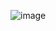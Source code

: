 ![image](https://user-images.githubusercontent.com/44756128/116406265-17526000-a7f6-11eb-9398-5ffdb778485d.png)
